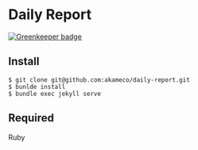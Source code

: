 # Daily Report

[![Greenkeeper badge](https://badges.greenkeeper.io/akameco/daily-report.svg)](https://greenkeeper.io/)

## Install

```
$ git clone git@github.com:akameco/daily-report.git
$ bunlde install
$ bundle exec jekyll serve
```

## Required
Ruby
